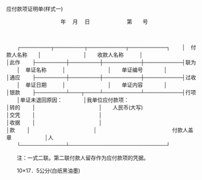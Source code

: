 



应付款项证明单(样式一)



 

　　　　　　　　　　 年　 月　 日　　　　　　　第　　号

　　


　　┌────────┬────────┬──────────┬──────────┐
　　│　付款人名称　　│　　　　　　　　│　　收款人名称　　　│　　　　　　　　　　│此作
　　├────────┼────────┼──────────┼──────────┤联为
　　│　单证名称　　　│　　　　　　　　│　　单证编号　　　　│　　　　　　　　　　│通应
　　├────────┼────────┼──────────┼──────────┤过收
　　│　单证日期　　　│　　　　　　　　│　　单证内容　　　　│　　　　　　　　　　│银款
　　├────────┴───┬────┴──────────┴──────────┤行项
　　│单证未退回原因：　　　　│我单位应付款项：　　　　　　　　　　　　　　　　　　│转的
　　│　　　　　　　　　　　　│　　人民币(大写)　　　　　　　　　　　　　　　　　　│交凭
　　│　　　　　　　　　　　　│　　　　　　　　　　　　　　　　　　　　　　　　　　│收据
　　│　　　　　　　　　　　　│　　　　　　　　　　　　　　　　　　　　　　　　　　│款
　　│　　　　　　　　　　　　│　　　　　　　　　　　　　　 付款人盖章　　　　　　 │人
　　└────────────┴──────────────────────────┘
　　


　　注：一式二联。第二联付款人留存作为应付款项的凭据。

　　10×17．5公分(白纸黑油墨)

　　